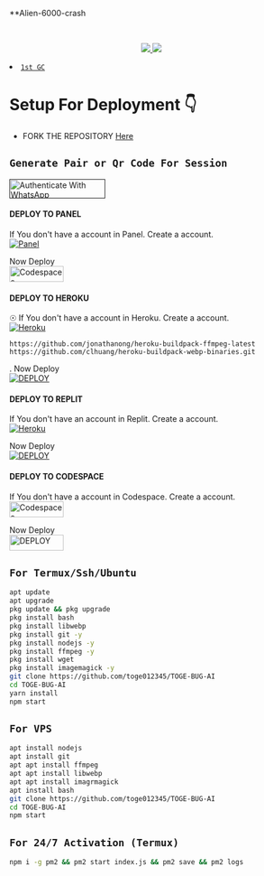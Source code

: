 **Alien-6000-crash 


       
 

<br> 
<p align="center">
<a href="https://Wa.me/+243822809152"><img src="https://img.shields.io/badge/Contact Chadro-25D366?style=for-the-badge&logo=whatsapp&logoColor=white" />
<a href="https://whatsapp.com/channel/0029VaivDmh4NVieblSgij2d"><img src="https://img.shields.io/badge/Join Official Channel-25D366?style=for-the-badge&logo=whatsapp&logoColor=white" />
<a 
## ```Bot Support Group Chats```

- [`1st GC`](https://chat.whatsapp.com/JQ4s2pJuBReE7YL9wKJPHo)


# Setup For Deployment 👇

- FORK THE REPOSITORY [Here](https://github.com/Chadro14/Alien--6000-Crash/fork)

## `Generate Pair or Qr Code For Session`

<a href="">
  <img src="https://img.shields.io/badge/PAIR CODE-black?style=for-the-badge&logo=render" alt="Authenticate With WhatsApp" width="170" height="34">
</a>

#### DEPLOY TO PANEL
 If You don't have a account in Panel. Create a account.
    <br>
<a href='https://bot-hosting.net/login' target="_blank"><img alt='Panel' src='https://img.shields.io/badge/CREATE-h?color=black&style=for-the-badge&logo=visualstudiocode'/></a>

Now Deploy
    <br>
<a href='https://bot-hosting.net/' target="_blank"><img alt='Codespaces' src='https://img.shields.io/badge/DEPLOY-h?color=black&style=for-the-badge&logo=visualstudiocode' width="96.35" height="28"/></a></p>  
#### DEPLOY TO HEROKU 
☉ If You don't have a account in Heroku. Create a account.
    <br>
<a href='https://signup.heroku.com/' target="_blank"><img alt='Heroku' src='https://img.shields.io/badge/-Create-black?style=for-the-badge&logo=heroku&logoColor=white'/></a>
```
https://github.com/jonathanong/heroku-buildpack-ffmpeg-latest
https://github.com/clhuang/heroku-buildpack-webp-binaries.git
```
. Now Deploy
    <br>
<a href='https://dashboard.heroku.com/new?button-url=https%3A%2F%2Fgithub.com%2Ftoge012345%2FTOGE-AI-BUG%3Ftab%3Dreadme-ov-file&template=https%3A%2F%2Fgithub.com%2Ftoge012345%2FTOGE-AI-BUG%3Ftab%3Dreadme-ov-file' target="_blank"><img alt='DEPLOY' src='https://img.shields.io/badge/-DEPLOY-black?style=for-the-badge&logo=heroku'/></a>

#### DEPLOY TO REPLIT
 If You don't have an account in Replit. Create a account.
    <br>
<a href='https://replit.com/signup' target="_blank"><img alt='Heroku' src='https://img.shields.io/badge/-Create-black?style=for-the-badge&logo=replit&logoColor=white'/></a>

 Now Deploy
    <br>
    <a href='https://repl.it/github/toge012345/TOGE-BUG-AI' target="_blank"><img alt='DEPLOY' src='https://img.shields.io/badge/-DEPLOY-black?style=for-the-badge&logo=replit&logoColor=white'/></a>

#### DEPLOY TO CODESPACE

 If You don't have a account in Codespace. Create a account.
    <br>
<a href='https://github.com/login?return_to=https%3A%2F%2Fgithub.com%2Fcodespaces' target="_blank"><img alt='Codespaces' src='https://img.shields.io/badge/CREATE-h?color=black&style=for-the-badge&logo=visualstudiocode' width="96.35" height="28"/></a></p>

 Now Deploy
    <br>
<a href='https://github.com/codespaces/new' target="_blank"><img alt='DEPLOY' src='https://img.shields.io/badge/DEPLOY -h?color=black&style=for-the-badge&logo=visualstudiocode' width="96.35" height="28"/></a></p>


## `For Termux/Ssh/Ubuntu`
```bash
apt update
apt upgrade
pkg update && pkg upgrade
pkg install bash
pkg install libwebp
pkg install git -y
pkg install nodejs -y 
pkg install ffmpeg -y 
pkg install wget
pkg install imagemagick -y
git clone https://github.com/toge012345/TOGE-BUG-AI
cd TOGE-BUG-AI
yarn install
npm start
```
## `For VPS`
```bash
apt install nodejs 
apt install git 
apt apt install ffmpeg 
apt apt install libwebp 
apt apt install imagrmagick
apt install bash
git clone https://github.com/toge012345/TOGE-BUG-AI
cd TOGE-BUG-AI
npm start
```
## `For 24/7 Activation (Termux)`
```bash
npm i -g pm2 && pm2 start index.js && pm2 save && pm2 logs
```

